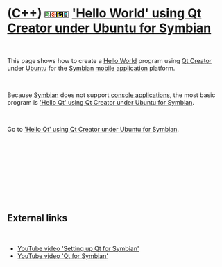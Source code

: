



 

 

 

 

 

([C++](Cpp.htm)) ![Qt Creator](PicQtCreator.png)![Ubuntu](PicUbuntu.png)![Symbian](PicSymbian.png)![Mobile](PicMobile.png) ['Hello World' using Qt Creator under Ubuntu for Symbian](CppHelloWorldQtCreatorUbuntuSymbian.htm)
=============================================================================================================================================================================================================================

 

This page shows how to create a [Hello World](CppHelloWorld.htm) program
using [Qt Creator](CppQtCreator.htm) under [Ubuntu](CppUbuntu.htm) for
the [Symbian](CppSymbian.htm) [mobile
application](CppMobileApplication.htm) platform.

 

Because [Symbian](CppSymbian.htm) does not support [console
applications](CppConsoleApplication.htm), the most basic program is
['Hello Qt' using Qt Creator under Ubuntu for
Symbian](CppHelloQtQtCreatorUbuntuSymbian.htm).

 

Go to ['Hello Qt' using Qt Creator under Ubuntu for
Symbian](CppHelloQtQtCreatorUbuntuSymbian.htm).

 

 

 

 

 

External links
--------------

 

-   [YouTube video 'Setting up Qt for
    Symbian'](http://www.youtube.com/watch?v=bGJOQTkdttM)
-   [YouTube video 'Qt for
    Symbian'](http://www.youtube.com/watch?v=Rb43gnZI1A0)

 

 

 

 

 





 




